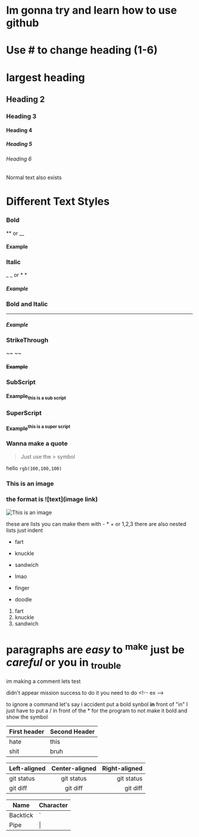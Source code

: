# Im gonna try and learn how to use github

# **Use # to change heading (1-6)**
# largest heading
## Heading 2
### Heading 3
#### Heading 4
##### Heading 5
###### Heading 6
Normal text also exists
# Different Text Styles

### Bold 
 ** or __
#### **Example**

### Italic
_ _ or * *
#### _Example_

### Bold and Italic
 ***
#### ***Example***

### StrikeThrough
 ~~ ~~
#### ~~Example~~

### SubScript
 <sub> </sub>
#### Example<sub>this is a sub script</sub>

### SuperScript
 <sup> </sup>
#### Example<sup>this is a super script</sup>

### Wanna make a quote
> Just use the > symbol

hello `rgb(100,100,100)`

### This is an image
### the format is ![text](image link)

![This is an image](https://myoctocat.com/assets/images/base-octocat.svg)

these are lists
you can make them with - * + or 1,2,3
there are also nested lists just indent
- fart
* knuckle
+ sandwich
- lmao
* finger 
+ doodle
1. fart
2. knuckle
3. sandwich

# paragraphs are _easy_ to <sup>make</sup> just be ***careful*** or you in <sub>trouble</sub>

im making a comment lets test
<!-- hello testing -->
didn't appear mission success
to do it you need to do \<!-- ex -->

to ignore a command let's say i accident put a bold synbol **in** front of "in" I just have to put a / in front of the * for the program to not make it bold and show the symbol

| First header | Second Header  |
| ------------ | -------------- |              
|       hate   |      this      |
|    shit      |       bruh     |

| Left-aligned | Center-aligned | Right-aligned |
| :---         |     :---:      |          ---: |
| git status   | git status     | git status    |
| git diff     | git diff       | git diff      |

| Name     | Character |
| -        | -         |
| Backtick | `         |
| Pipe     | \|        |

